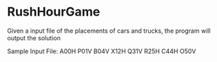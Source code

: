 # RushHourGame
Given a input file of the placements of cars and trucks, the program will output the solution

Sample Input File:
A00H
P01V
B04V
X12H
Q31V
R25H
C44H
O50V


